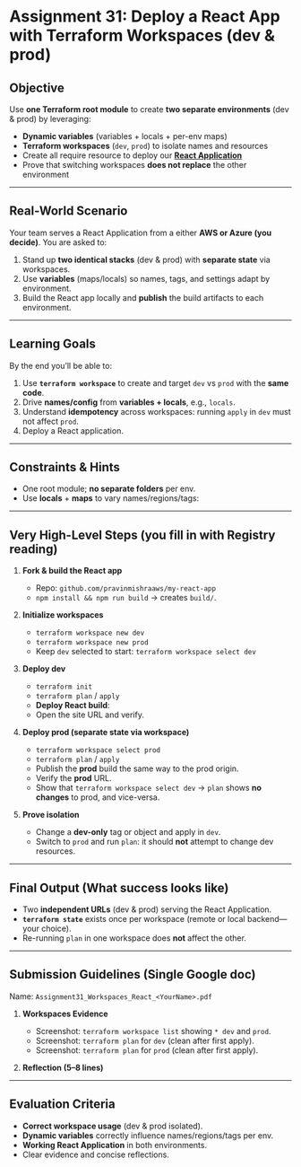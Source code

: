# Assignment 31: **Deploy a React App with Terraform Workspaces (dev & prod)**

## Objective

Use **one Terraform root module** to create **two separate environments** (dev & prod) by leveraging:

* **Dynamic variables** (variables + locals + per-env maps)
* **Terraform workspaces** (`dev`, `prod`) to isolate names and resources
* Create all require resource to deploy our **[React Application](https://github.com/pravinmishraaws/my-react-app)**
* Prove that switching workspaces **does not replace** the other environment

---

## Real-World Scenario

Your team serves a React Application from a either **AWS or Azure (you decide)**. You are asked to:

1. Stand up **two identical stacks** (dev & prod) with **separate state** via workspaces.
2. Use **variables** (maps/locals) so names, tags, and settings adapt by environment.
3. Build the React app locally and **publish** the build artifacts to each environment.

---

## Learning Goals

By the end you’ll be able to:

1. Use **`terraform workspace`** to create and target `dev` vs `prod` with the **same code**.
2. Drive **names/config** from **variables + locals**, e.g., `locals`.
3. Understand **idempotency** across workspaces: running `apply` in `dev` must not affect `prod`.
4. Deploy a React application.

---

## Constraints & Hints

* One root module; **no separate folders** per env.
* Use **locals** + **maps** to vary names/regions/tags:

---

## Very High-Level Steps (you fill in with Registry reading)

1. **Fork & build the React app**

   * Repo: `github.com/pravinmishraaws/my-react-app`
   * `npm install && npm run build` → creates `build/`.

2. **Initialize workspaces**

   * `terraform workspace new dev`
   * `terraform workspace new prod`
   * Keep `dev` selected to start: `terraform workspace select dev`

3. **Deploy dev**

   * `terraform init`
   * `terraform plan` / `apply`
   * **Deploy React build**:
   * Open the site URL and verify.

5. **Deploy prod (separate state via workspace)**

   * `terraform workspace select prod`
   * `terraform plan` / `apply`
   * Publish the **prod** build the same way to the prod origin.
   * Verify the **prod** URL.
   * Show that `terraform workspace select dev` → `plan` shows **no changes** to prod, and vice-versa.

6. **Prove isolation**

   * Change a **dev-only** tag or object and apply in `dev`.
   * Switch to `prod` and run `plan`: it should **not** attempt to change dev resources.

---

## Final Output (What success looks like)

* Two **independent URLs** (dev & prod) serving the React Application.
* **`terraform state`** exists once per workspace (remote or local backend—your choice).
* Re-running `plan` in one workspace does **not** affect the other.

---

## Submission Guidelines (Single Google doc)

Name: `Assignment31_Workspaces_React_<YourName>.pdf`

1. **Workspaces Evidence**

   * Screenshot: `terraform workspace list` showing `* dev` and `prod`.
   * Screenshot: `terraform plan` for `dev` (clean after first apply).
   * Screenshot: `terraform plan` for `prod` (clean after first apply).

2. **Reflection (5–8 lines)**

---

## Evaluation Criteria

* **Correct workspace usage** (dev & prod isolated).
* **Dynamic variables** correctly influence names/regions/tags per env.
* **Working React Application** in both environments.
* Clear evidence and concise reflections.
